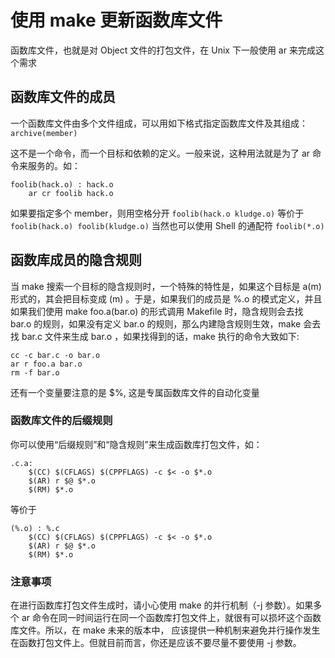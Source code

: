 # 使用 make 更新函数库文件

函数库文件，也就是对 Object 文件的打包文件，在 Unix 下一般使用 ar 来完成这个需求

## 函数库文件的成员

一个函数库文件由多个文件组成，可以用如下格式指定函数库文件及其组成：
`archive(member)`

这不是一个命令，而一个目标和依赖的定义。一般来说，这种用法就是为了 ar 命令来服务的。如：

```
foolib(hack.o) : hack.o
    ar cr foolib hack.o
```

如果要指定多个 member，则用空格分开
`foolib(hack.o kludge.o)`
等价于
`foolib(hack.o) foolib(kludge.o)`
当然也可以使用 Shell 的通配符
`foolib(*.o)`

## 函数库成员的隐含规则

当 make 搜索一个目标的隐含规则时，一个特殊的特性是，如果这个目标是 a(m) 形式的，其会把目标变成 (m) 。于是，如果我们的成员是 %.o 的模式定义，并且如果我们使用 make foo.a(bar.o) 的形式调用 Makefile 时，隐含规则会去找 bar.o 的规则，如果没有定义 bar.o 的规则，那么内建隐含规则生效，make 会去找 bar.c 文件来生成 bar.o ，如果找得到的话，make 执行的命令大致如下:

```
cc -c bar.c -o bar.o
ar r foo.a bar.o
rm -f bar.o
```

还有一个变量要注意的是 $%, 这是专属函数库文件的自动化变量

### 函数库文件的后缀规则

你可以使用“后缀规则”和“隐含规则”来生成函数库打包文件，如：
```
.c.a:
    $(CC) $(CFLAGS) $(CPPFLAGS) -c $< -o $*.o
    $(AR) r $@ $*.o
    $(RM) $*.o
```

等价于
```
(%.o) : %.c
    $(CC) $(CFLAGS) $(CPPFLAGS) -c $< -o $*.o
    $(AR) r $@ $*.o
    $(RM) $*.o
```

### 注意事项
在进行函数库打包文件生成时，请小心使用 make 的并行机制（-j 参数）。如果多个 ar 命令在同一时间运行在同一个函数库打包文件上，就很有可以损坏这个函数库文件。所以，在 make 未来的版本中，
应该提供一种机制来避免并行操作发生在函数打包文件上。但就目前而言，你还是应该不要尽量不要使用 -j 参数。